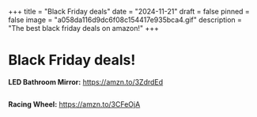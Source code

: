 +++
title = "Black Friday deals"
date = "2024-11-21"
draft = false
pinned = false
image = "a058da116d9dc6f08c154417e935bca4.gif"
description = "The best black friday deals on amazon!"
+++
# Black Friday deals!

**LED Bathroom Mirror:** <https://amzn.to/3ZdrdEd>

![]()

**Racing Wheel:** <https://amzn.to/3CFeOjA>